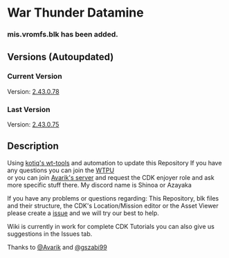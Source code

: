 # War Thunder Datamine
### mis.vromfs.blk has been added.

##  Versions (Autoupdated)
### Current Version
Version: [2.43.0.78](aces.vromfs.bin_u/version)
### Last Version
Version: [2.43.0.75](version_store.txt)

## Description
Using [kotiq's wt-tools](https://github.com/kotiq/wt-tools) and automation to update this Repository
If you have any questions you can join the [WTPU](https://discord.gg/qYZjehfMjB)<br>
or you can join [Avarik's server](https://discord.gg/H2SRCxtTGg) and request the CDK enjoyer role and ask more specific stuff there.
My discord name is Shinoa or Azayaka

If you have any problems or questions regarding: This Repository, blk files and their structure, the CDK's Location/Mission editor or the Asset Viewer please create a [issue](https://github.com/War-Thunder-Player-Union/WarThunder-Datamine-With-working-code/issues) and we will try our best to help.

Wiki is currently in work for complete CDK Tutorials you can also give us suggestions in the Issues tab.


Thanks to [@Avarik](https://www.youtube.com/channel/UCYGXjAdKYsAXnkt3VDl7PSw) and [@gszabi99](https://github.com/gszabi99/War-Thunder-Datamine) 

